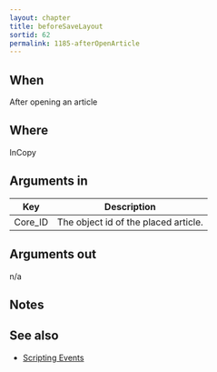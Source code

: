 ```yaml
---
layout: chapter
title: beforeSaveLayout
sortid: 62
permalink: 1185-afterOpenArticle
---
```


## When 
After opening an article

## Where 
InCopy

## Arguments in 
|Key     | Description                          |
|--------|--------------------------------------|
|Core_ID | The object id of the placed article. |

## Arguments out 
n/a

## Notes

## See also
* [Scripting Events](../../ScriptingEvents/index.md)